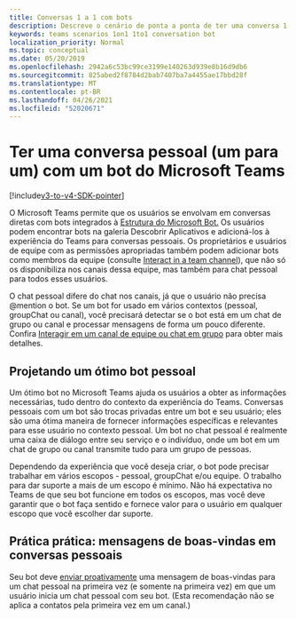 ```yaml
---
title: Conversas 1 a 1 com bots
description: Descreve o cenário de ponta a ponta de ter uma conversa 1 a 1 com um bot no Microsoft Teams
keywords: teams scenarios 1on1 1to1 conversation bot
localization_priority: Normal
ms.topic: conceptual
ms.date: 05/20/2019
ms.openlocfilehash: 2942a6c53bc99ce3199e140263d939e8b16d9db6
ms.sourcegitcommit: 825abed2f8784d2bab7407ba7a4455ae17bbd28f
ms.translationtype: MT
ms.contentlocale: pt-BR
ms.lasthandoff: 04/26/2021
ms.locfileid: "52020671"
---
```

# <a name="have-a-personal-one-on-one-conversation-with-a-microsoft-teams-bot"></a>Ter uma conversa pessoal (um para um) com um bot do Microsoft Teams

[!include[v3-to-v4-SDK-pointer](~/includes/v3-to-v4-pointer-bots.md)]

O Microsoft Teams permite que os usuários se envolvam em conversas diretas com bots integrados à [Estrutura do Microsoft Bot.](/azure/bot-service/?view=azure-bot-service-3.0&preserve-view=true) Os usuários podem encontrar bots na galeria Descobrir Aplicativos e adicioná-los à experiência do Teams para conversas pessoais. Os proprietários e usuários de equipe com as permissões apropriadas também podem adicionar bots como membros da equipe (consulte [Interact in a team channel](~/resources/bot-v3/bot-conversations/bots-conv-channel.md)), que não só os disponibiliza nos canais dessa equipe, mas também para chat pessoal para todos esses usuários.

O chat pessoal difere do chat nos canais, já que o usuário não precisa @mention o bot. Se um bot for usado em vários contextos (pessoal, groupChat ou canal), você precisará detectar se o bot está em um chat de grupo ou canal e processar mensagens de forma um pouco diferente. Confira [Interagir em um canal de equipe ou chat em grupo](~/resources/bot-v3/bot-conversations/bots-conv-proactive.md) para obter mais detalhes.

## <a name="designing-a-great-personal-bot"></a>Projetando um ótimo bot pessoal

Um ótimo bot no Microsoft Teams ajuda os usuários a obter as informações necessárias, tudo dentro do contexto da experiência do Teams. Conversas pessoais com um bot são trocas privadas entre um bot e seu usuário; eles são uma ótima maneira de fornecer informações específicas e relevantes para esse usuário no contexto pessoal. Um bot no chat pessoal é realmente uma caixa de diálogo entre seu serviço e o indivíduo, onde um bot em um chat de grupo ou canal transmite tudo para um grupo de pessoas.

Dependendo da experiência que você deseja criar, o bot pode precisar trabalhar em vários escopos - pessoal, groupChat e/ou equipe. O trabalho para dar suporte a mais de um escopo é mínimo. Não há expectativa no Teams de que seu bot funcione em todos os escopos, mas você deve garantir que o bot faça sentido e fornece valor para o usuário em qualquer escopo que você escolher dar suporte.

## <a name="best-practice-welcome-messages-in-personal-conversations"></a>Prática prática: mensagens de boas-vindas em conversas pessoais

Seu bot deve [enviar proativamente](~/resources/bot-v3/bot-conversations/bots-conv-proactive.md) uma mensagem de boas-vindas para um chat pessoal na primeira vez (e somente na primeira vez) em que um usuário inicia um chat pessoal com seu bot. (Esta recomendação não se aplica a contatos pela primeira vez em um canal.)
